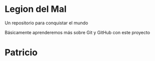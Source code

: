 # Legion del Mal
Un repositorio para conquistar el mundo

Básicamente aprenderemos más sobre Git y GitHub con este proyecto


# Patricio


